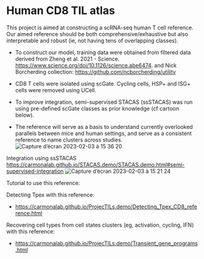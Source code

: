 # Human CD8 TIL atlas
This project is aimed at constructing a scRNA-seq human T cell reference. Our aimed reference should be both comprehensive/exhaustive but also interpretable and robust (ie, not having tens of overlapping classes).

- To construct our model, training data were obtained from filtered data derived from Zheng et al. 2021 - Science. https://www.science.org/doi/10.1126/science.abe6474. and Nick Borcherding collection: https://github.com/ncborcherding/utility

- CD8 T cells were isolated using scGate. Cycling cells, HSP+ and ISG+ cells were removed using UCell.

- To improve integration, semi-supervised STACAS (ssSTACAS) was run using pre-defined scGate classes as prior knowledge (cf cartoon below).

- The reference will serve as a basis to understand currently overlooked parallels between mice and human settings, and serve as a consistent reference to name clusters across studies.
![Capture d’écran 2023-02-03 à 15 36 20](https://user-images.githubusercontent.com/34238952/217865675-d69419ca-bc27-466b-b4ef-05859fa95164.png)


Integration using ssSTACAS https://carmonalab.github.io/STACAS.demo/STACAS.demo.html#semi-supervised-integration
![Capture d’écran 2023-02-03 à 15 21 24](https://user-images.githubusercontent.com/34238952/216626818-af97baa7-d4d9-4de9-a04a-62e8befdb5d3.png)

Tutorial to use this reference:

Detecting Tpex with this reference:
- https://carmonalab.github.io/ProjecTILs.demo/Detecting_Tpex_CD8_reference.html

Recovering cell types from cell states clusters (eg, activation, cycling, IFN) with this reference:
- https://carmonalab.github.io/ProjecTILs.demo/Transient_gene_programs.html



